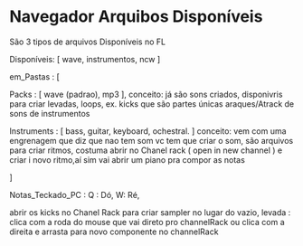 # Navegador Arquibos Disponíveis 

São 3 tipos de arquivos Disponíveis no FL 

Disponíveis: [ wave, instrumentos, ncw ]

em_Pastas : [

Packs : [ wave (padrao), mp3 ], conceito: já são sons criados, disponivris para criar levadas, loops, ex. kicks que são partes únicas araques/Atrack de sons de instrumentos

Instruments : [  bass, guitar, keyboard, ochestral. ]  conceito: vem com uma engrenagem que diz que nao tem som vc tem que criar o som, são arquivos para criar ritmos, costuma abrir no Chanel rack ( open in new channel ) e criar i novo ritmo,aí sim vai abrir um piano pra compor as notas
 


]

Notas_Teckado_PC : 
Q : Dó, W: Ré, 

abrir os kicks no Chanel Rack para criar  sampler no lugar do vazio, levada : clica com a roda do mouse que vai direto pro channelRack ou clica com a direita e arrasta para novo componente no channelRack 